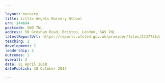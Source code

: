 ```yaml
---

layout: nursery
title: Little Angels Nursery School
urn: 144694
postcode: SW9 7NL
address: 50 Gresham Road, Brixton, London, SW9 7NL
latestReportUrl: https://reports.ofsted.gov.uk/provider/files/2737765/urn/144694.pdf
teaching: 2
development: 2
leadership: 2
outcomes: 2
overall: 2
date: 01 April 2018 
datePublish: 30 October 2017

---
```

